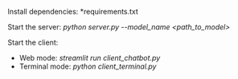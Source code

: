 Install dependencies: *requirements.txt

Start the server: *python server.py --model_name <path_to_model>*

Start the client:
- Web mode: *streamlit run client_chatbot.py*
- Terminal mode: *python client_terminal.py*